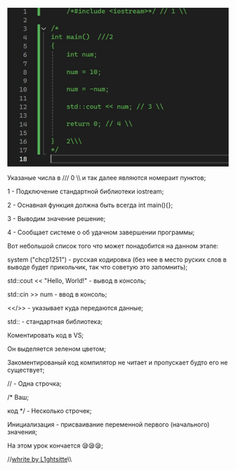 ![Тут код](https://github.com/L1ghtsitte/CPP/blob/main/lessons/lesson%201/first_code.png)


Указаные числа в /// 0 \\\ и так далее являются номераит пунктов;


1 - Подключение стандартной библиотеки iostream;

2 - Оснавная функция должна быть всегда int main(){};

3 - Выводим значение решение;

4 - Сообщает системе о об удачном завершении программы;

Вот небольшой список того что может понадобится на данном этапе:

system ("chcp1251") - русская кодировка (без нее в место руских слов в выводе будет прикольчик, так что советую это запомнить);

std::cout << "Hello, World!" - вывод в консоль;

std::cin >> num - ввод в консоль;

<</>> - указывает куда передаются данные;

std:: - стандартная библиотека;

Коментировать код в VS;

Он выделяется зеленом цветом;

Закоментированый код компилятор не читает и пропускает будто его не существует;

// - Одна строчка;

/* Ваш;

код */ - Несколько строчек;

Инициализация - присваивание переменной первого (начального) значения;

На этом урок кончается 😪😪😪;

//[whrite by L1ghtsitte](https://github.com/L1ghtsitte/CPP)\\\
